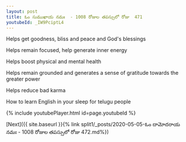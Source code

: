 ```yaml
---
layout: post
title: ఓం సుముఖాయ నమః  - 1008 రోజుల తపస్సులో రోజు  471
youtubeId: _IW9PciptL4
---
```

 
 
Helps get goodness, bliss and peace and God's blessings
 
Helps remain focused, help generate inner energy 
 
Helps boost physical and mental health 
 
Helps remain grounded and generates a sense of gratitude towards the greater power 
 
Helps reduce bad karma
 
How to learn English in your sleep for telugu people
 
 
 
 


{% include youtubePlayer.html id=page.youtubeId %}
 
[Next]({{ site.baseurl }}{% link split1/_posts/2020-05-05-ఓం దామోదరాయ నమః  - 1008 రోజుల తపస్సులో రోజు  472.md%})
 
